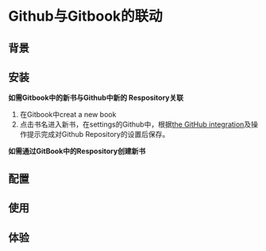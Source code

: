 # Github与Gitbook的联动

## 背景

## 安装
**如需Gitbook中的新书与Github中新的 Respository关联**
1. 在Gitbook中creat a new book
2. 点击书名进入新书，在settings的Github中，根据[the GitHub integration](https://help.gitbook.com/github/index.html)及操作提示完成对Github Repository的设置后保存。

**如需通过GitBook中的Respository创建新书**


## 配置

## 使用

## 体验

